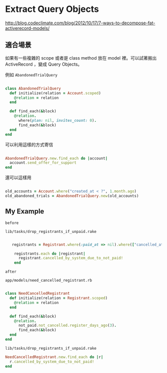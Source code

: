 # Extract Query Objects

<http://blog.codeclimate.com/blog/2012/10/17/7-ways-to-decompose-fat-activerecord-models/>

## 適合場景

如果有一些複雜的 scope 或者是 class method 放在 model 裡。可以試著搬出 ActiveRecord ，變成 Query Objects。


例如 `AbandonedTrialQuery`


``` ruby

class AbandonedTrialQuery
  def initialize(relation = Account.scoped)
    @relation = relation
  end

  def find_each(&block)
    @relation.
      where(plan: nil, invites_count: 0).
      find_each(&block)
  end
end

```

可以利用這樣的方式寄信

``` ruby

AbandonedTrialQuery.new.find_each do |account|
  account.send_offer_for_support
end

```

還可以這樣用

``` ruby

old_accounts = Account.where("created_at < ?", 1.month.ago)
old_abandoned_trials = AbandonedTrialQuery.new(old_accounts)

```

## My Example

`before`

`lib/tasks/drop_registrants_if_unpaid.rake`

``` ruby

   registrants = Registrant.where(:paid_at => nil).where(["cancelled_at = ? ", nil ]).where("created_at <= ?", Time.now - 3.days)

    registrants.each do |registrant|
      registrant.cancelled_by_system_due_to_not_paid!
    end
```

`after`

`app/models/need_cancelled_registrant.rb`

``` ruby

class NeedCancelledRegistrant
  def initialize(relation = Registrant.scoped)
    @relation = relation
  end

  def find_each(&block)
    @relation.
      not_paid.not_cancelled.register_days_ago(3).
      find_each(&block)
  end
end

```

`lib/tasks/drop_registrants_if_unpaid.rake`

``` ruby
NeedCancelledRegistrant.new.find_each do |r|
  r.cancelled_by_system_due_to_not_paid!
end
```
